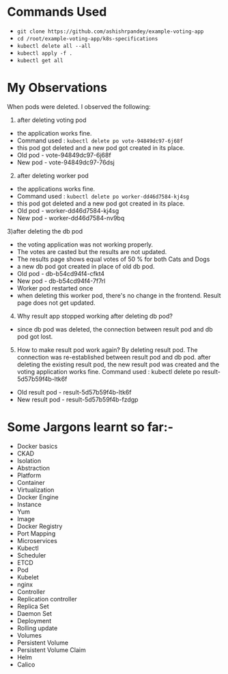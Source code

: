 # Commands Used
- `git clone https://github.com/ashishrpandey/example-voting-app`
- `cd /root/example-voting-app/k8s-specifications`
- `kubectl delete all --all`
- `kubectl apply -f .`
- `kubectl get all`

# My Observations
When pods were deleted. I observed the following:

1) after deleting voting pod
- the application works fine.
- Command used : `kubectl delete po vote-94849dc97-6j68f`
- this pod got deleted and a new pod got created in its place.
- Old pod - vote-94849dc97-6j68f
- New pod - vote-94849dc97-76dsj

2) after deleting worker pod
- the applications works fine.
- Command used : `kubectl delete po worker-dd46d7584-kj4sg`
- this pod got deleted and a new pod got created in its place.
- Old pod - worker-dd46d7584-kj4sg
- New pod - worker-dd46d7584-nv9bq

3)after deleting the db pod
- the voting application was not working properly.
- The votes are casted but the results are not updated.
- The results page shows equal votes of 50 % for both Cats and Dogs
- a new db pod got created in place of old db pod.
- Old pod - db-b54cd94f4-cfkt4
- New pod - db-b54cd94f4-7f7rl
- Worker pod restarted once
- when deleting this worker pod, there's no change in the frontend. Result page does not get updated.

4) Why result app stopped working after deleting db pod?
- since db pod was deleted, the connection between result pod and db pod got lost.

5) How to make result pod work again?
By deleting result pod. The connection was re-established between result pod and db pod. after deleting the existing result pod, the new result pod was created and the voting application works fine. Command used : kubectl delete po result-5d57b59f4b-ltk6f

- Old result pod - result-5d57b59f4b-ltk6f
- New result pod - result-5d57b59f4b-fzdgp
   
# Some Jargons learnt so far:-
- Docker basics
- CKAD
- Isolation
- Abstraction
- Platform
- Container
- Virtualization
- Docker Engine
- Instance
- Yum
- Image
- Docker Registry
- Port Mapping
- Microservices
- Kubectl
- Scheduler
- ETCD
- Pod
- Kubelet
- nginx
- Controller
- Replication controller
- Replica Set
- Daemon Set
- Deployment
- Rolling update
- Volumes
- Persistent Volume
- Persistent Volume Claim
- Helm
- Calico
   
